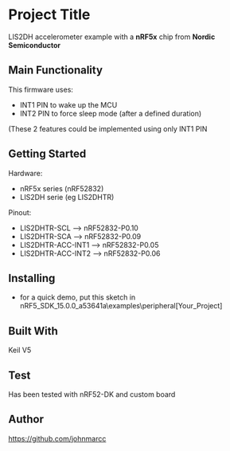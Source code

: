 # Project Title

LIS2DH accelerometer example with a **nRF5x** chip from **Nordic Semiconductor**


## Main Functionality
This firmware uses:

- INT1 PIN to wake up the MCU
- INT2 PIN to force sleep mode (after a defined duration)

(These 2 features could be implemented using only INT1 PIN


## Getting Started

Hardware: 

- nRF5x series (nRF52832)
- LIS2DH serie (eg LIS2DHTR)

Pinout: 

- LIS2DHTR-SCL --> nRF52832-P0.10
- LIS2DHTR-SCA --> nRF52832-P0.09
- LIS2DHTR-ACC-INT1 --> nRF52832-P0.05
- LIS2DHTR-ACC-INT2 --> nRF52832-P0.06

## Installing
- for a quick demo, put this sketch in nRF5_SDK_15.0.0_a53641a\examples\peripheral\[Your_Project]

## Built With

Keil V5

## Test
Has been tested with nRF52-DK and custom board 

## Author
https://github.com/johnmarcc


